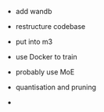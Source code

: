 

- add wandb 

- restructure codebase 


- put into m3 


- use Docker to train 



- probably use MoE 

- quantisation and pruning 

- 
